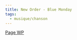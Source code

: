 ```yaml
---
title: New Order - Blue Monday
tags:
  - musique/chanson
---
```


[Page WP](https://fr.wikipedia.org/wiki/Blue_Monday_(chanson_de_New_Order))
